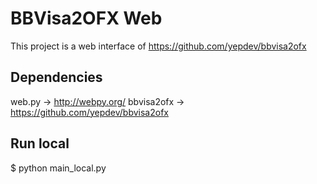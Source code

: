 BBVisa2OFX Web
==============

This project is a web interface of
https://github.com/yepdev/bbvisa2ofx


Dependencies
------------

web.py -> http://webpy.org/
bbvisa2ofx -> https://github.com/yepdev/bbvisa2ofx


Run local
------------

$ python main_local.py
